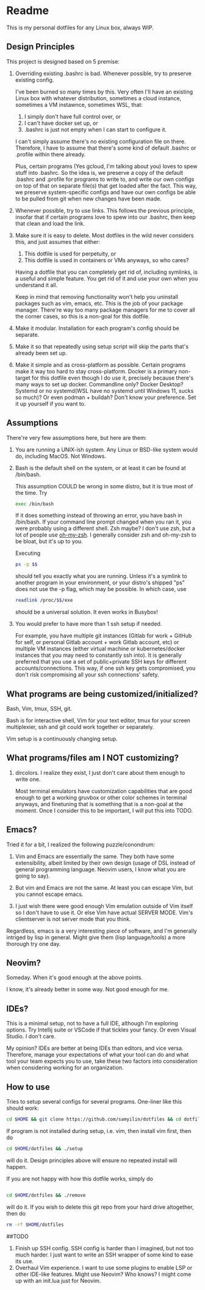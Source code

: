 # Readme

This is my personal dotfiles for any Linux box, always WIP.

## Design Principles

This project is designed based on 5 premise:

1. Overriding existing .bashrc is bad. Whenever possible, try to preserve
   existing config.

   I've been burned so many times by this. Very often I'll have an
   existing Linux box with whatever distribution, sometimes a cloud
   instance, sometimes a VM instawnce, sometimes WSL, that:
   1. I simply don't have full control over, or
   2. I can't have docker set up, or
   3. .bashrc is just not empty when I can start to configure it.

   I can't simply assume there's no existing configuration file on
   there.  Therefore, I have to assume that there's some kind of default
   .bashrc or .profile within there already.

   Plus, certain programs (Yes gcloud, I'm talking about you) loves to
   spew stuff into .bashrc. So the idea is, we preserve a copy of the
   default .bashrc and .profile for programs to write to, and write our
   own configs on top of that on separate file(s) that get loaded after
   the fact. This way, we preserve system-specific configs and have our
   own configs be able to be pulled from git when new changes have been
   made.
2. Whenever possible, try to use links. This follows the previous
   principle, insofar that if certain programs love to spew into our
   .bashrc, then keep that clean and load the link.
3. Make sure it is easy to delete. Most dotfiles in the wild never
   considers this, and just assumes that either:
   1. This dotfile is used for perpetuity, or
   2. This dotfile is used in containers or VMs anyways, so who cares?

   Having a dotfile that you can completely get rid of, including
   symlinks, is a useful and simple feature. You get rid of it and use
   your own when you understand it all.

   Keep in mind that removing functionality won't help you uninstall
   packages such as vim, emacs, etc. This is the job of your package
   manager. There're way too many package managers for me to cover all
   the corner cases, so this is a non-goal for this dotfile.

4. Make it modular. Installation for each program's config should be
   separate.

5. Make it so that repeatedly using setup script will skip the parts
   that's already been set up.

6. Make it simple and as cross-platform as possible. Certain programs
   make it way too hard to stay cross-platform. Docker is a primary
   non-target for this dotfile even though I do use it, precisely
   because there's many ways to set up docker. Commandline only? Docker
   Desktop? Systemd or no systemd(WSL have no systemd until Windows 11,
   sucks so much)? Or even podman + buildah? Don't know your preference.
   Set it up yourself if you want to.

## Assumptions

There're very few assumptions here, but here are them:

1. You are running a UNIX-ish system. Any Linux or BSD-like system would
   do, including MacOS. Not Windows.

2. Bash is the default shell on the system, or at least it can be found
   at /bin/bash.

   This assumption COULD be wrong in some distro, but it is true most
   of the time. Try
   ```bash
   exec /bin/bash
   ```
   If it does something instead of throwing an error, you have bash in
   /bin/bash. If your command line prompt changed when you ran it, you
   were probably using a different shell.  Zsh maybe? I don't use zsh,
   but a lot of people use [oh-my-zsh](https://ohmyz.sh/). I generally
   consider zsh and oh-my-zsh to be bloat, but it's up to you.

   Executing
   ```bash
   ps -p $$
   ```
   should tell you exactly what you are running. Unless it's a symlink
   to another program in your environment, or your distro's shipped "ps"
   does not use the -p flag, which may be possible. In which case, use
   ```bash
   readlink /proc/$$/exe
   ```
   should be a universal solution. It even works in Busybox!

3. You would prefer to have more than 1 ssh setup if needed.

   For example, you have multiple git instances (Gitlab for work +
   GitHub for self, or personal Gitlab account + work Gitlab account,
   etc) or multiple VM instances (either virtual machine or
   kubernetes/docker instances that you may need to constantly ssh into). It is
   generally preferred that you use a set of public+private SSH keys for
   different accounts/connections. This way, if one ssh key gets
   compromised, you don't risk compromising all your ssh connections'
   safety. 
## What programs are being customized/initialized?

Bash, Vim, tmux, SSH, git.

Bash is for interactive shell, Vim for your text editor, tmux for your
screen multiplexier, ssh and git could work together or separately.

Vim setup is a continuously changing setup.

## What programs/files am I NOT customizing?

1. dircolors. I realize they exist, I just don't care about them enough
   to write one.  

   Most terminal emulators have customization capabilities that are good
   enough to get a working gruvbox or other color schemes in terminal
   anyways, and finetuning that is something that is a non-goal at the
   moment. Once I consider this to be important, I will put this into
   TODO.

## Emacs?

Tried it for a bit, I realized the following puzzle/conondrum:

1. Vim and Emacs are essentially the same. They both have some
   extensibility, albeit limited by their own design (usage of DSL
   instead of general programming language. Neovim users, I know what
   you are going to say).

2. But vim and Emacs are not the same. At least you can escape Vim, but
   you cannot escape emacs.

3. I just wish there were good enough Vim emulation outside of Vim
   itself so I don't have to use it. Or else Vim have actual SERVER
   MODE. Vim's clientserver is not server mode that you think.

Regardless, emacs is a very interesting piece of software, and I'm
generally intriged by lisp in general. Might give them (lisp
language/tools) a more thorough try one day.

## Neovim?

Someday. When it's good enough at the above points.

I know, it's already better in some way. Not good enough for me.

## IDEs?

This is a minimal setup, not to have a full IDE, although I'm exploring
options. Try Intellij suite or VSCode if that tickles your fancy. Or
even Visual Studio. I don't care.

My opinion? IDEs are better at being IDEs than editors, and vice versa.
Therefore, manage your expectations of what your tool can do and what
tool your team expects you to use, take these two factors into
consideration when considering working for an organization.

## How to use


Tries to setup several configs for several programs. One-liner like this
should work:

```bash
cd $HOME && git clone https://github.com/samyilin/dotfiles && cd dotfiles && ./setup

```

If program is not installed during setup, i.e. vim, then install vim
first, then do

```bash
cd $HOME/dotfiles && ./setup
```

will do it. Design principles above will ensure no repeated install will
happen.

If you are not happy with how this dotfile works, simply do

```bash

cd $HOME/dotfiles && ./remove

```
will do it. If you wish to delete this git repo from your hard drive
altogether, then do

```bash
rm -rf $HOME/dotfiles
```
##TODO

1. Finish up SSH config. SSH config is harder than I imagined, but not
   too much harder. I just want to write an SSH wrapper of some kind to
   ease its use.
2. Overhaul Vim experience. I want to use some plugins to enable LSP or
   other IDE-like features. Might use Neovim? Who knows? I might come up
   with an init.lua just for Neovim.

